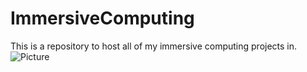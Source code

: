 # ImmersiveComputing
This is a repository to host all of my immersive computing projects in.
![Picture](https://i.pinimg.com/originals/47/71/24/477124d4dfd99dfd8688e20b651f4c0c.png)
